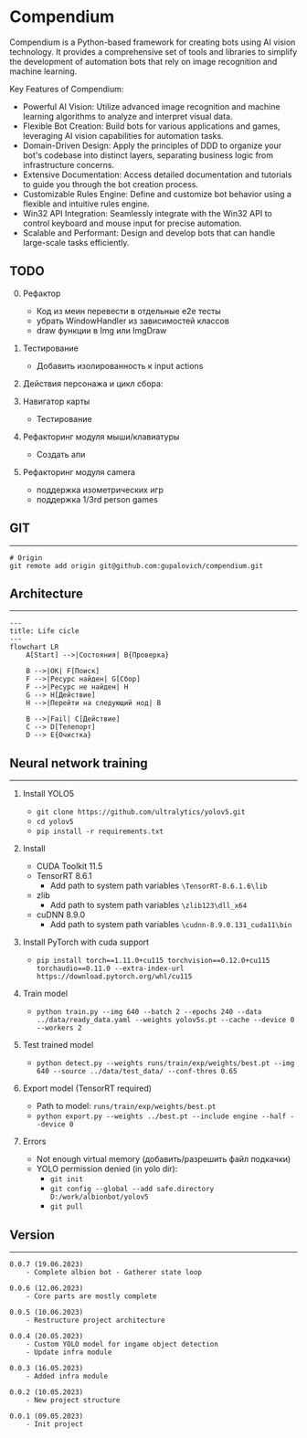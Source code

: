 # Compendium

Compendium is a Python-based framework for creating bots using AI vision technology. It provides a comprehensive set of tools and libraries to simplify the development of automation bots that rely on image recognition and machine learning.

Key Features of Compendium:

- Powerful AI Vision: Utilize advanced image recognition and machine learning algorithms to analyze and interpret visual data.
- Flexible Bot Creation: Build bots for various applications and games, leveraging AI vision capabilities for automation tasks.
- Domain-Driven Design: Apply the principles of DDD to organize your bot's codebase into distinct layers, separating business logic from infrastructure concerns.
- Extensive Documentation: Access detailed documentation and tutorials to guide you through the bot creation process.
- Customizable Rules Engine: Define and customize bot behavior using a flexible and intuitive rules engine.
- Win32 API Integration: Seamlessly integrate with the Win32 API to control keyboard and mouse input for precise automation.
- Scalable and Performant: Design and develop bots that can handle large-scale tasks efficiently.

## TODO

0. Рефактор
    - Код из меин перевести в отдельные e2e тесты
    - убрать WindowHandler из зависимостей классов
    - draw функции в Img или ImgDraw

0. Тестирование
    - Добавить изолированность к input actions
1. Действия персонажа и цикл сбора:
2. Навигатор карты
    - Тестирование
10. Рефакторинг модуля мыши/клавиатуры
    - Создать апи
11. Рефакторинг модуля camera
    - поддержка изометрических игр
    - поддержка 1/3rd person games


## GIT
---

    # Origin
    git remote add origin git@github.com:gupalovich/compendium.git

## Architecture
---

```mermaid
---
title: Life cicle
---
flowchart LR
    A[Start] -->|Состояния| B{Проверка}

    B -->|OK| F[Поиск]
    F -->|Ресурс найден| G[Сбор]
    F -->|Ресурс не найден| H
    G --> H[Действие]
    H -->|Перейти на следующий нод| B

    B -->|Fail| C[Действие]
    C --> D[Телепорт]
    D --> E{Очистка}
```


## Neural network training
---

1. Install YOLO5
    - `git clone https://github.com/ultralytics/yolov5.git`
    - `cd yolov5`
    - `pip install -r requirements.txt`

2. Install
    - CUDA Toolkit 11.5
    - TensorRT 8.6.1
        - Add path to system path variables `\TensorRT-8.6.1.6\lib`
    - zlib
        - Add path to system path variables `\zlib123\dll_x64`
    - cuDNN 8.9.0
        - Add path to system path variables `\cudnn-8.9.0.131_cuda11\bin`


3. Install PyTorch with cuda support
    - `pip install torch==1.11.0+cu115 torchvision==0.12.0+cu115 torchaudio==0.11.0 --extra-index-url https://download.pytorch.org/whl/cu115`

4. Train model
    - `python train.py --img 640 --batch 2 --epochs 240 --data ../data/ready_data.yaml --weights yolov5s.pt --cache --device 0 --workers 2`

5. Test trained model
    - `python detect.py --weights runs/train/exp/weights/best.pt --img 640 --source ../data/test_data/ --conf-thres 0.65`

6. Export model (TensorRT required)
    - Path to model: `runs/train/exp/weights/best.pt`
    - `python export.py --weights ../best.pt --include engine --half --device 0`

7. Errors
    - Not enough virtual memory (добавить/разрешить файл подкачки)
    - YOLO permission denied (in yolo dir):
        - `git init`
        - `git config --global --add safe.directory D:/work/albionbot/yolov5`
        - `git pull`


## Version
---

    0.0.7 (19.06.2023)
        - Complete albion bot - Gatherer state loop

    0.0.6 (12.06.2023)
        - Core parts are mostly complete

    0.0.5 (10.06.2023)
        - Restructure project architecture

    0.0.4 (20.05.2023)
        - Custom YOLO model for ingame object detection 
        - Update infra module

    0.0.3 (16.05.2023)
        - Added infra module

    0.0.2 (10.05.2023)
        - New project structure

    0.0.1 (09.05.2023)
        - Init project
